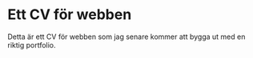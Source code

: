 # Ett CV för webben

Detta är ett CV för webben som jag senare kommer att bygga ut med en riktig portfolio.

